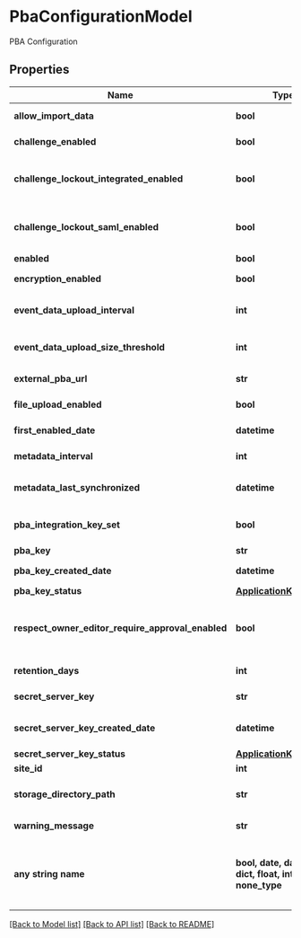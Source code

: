 # PbaConfigurationModel

PBA Configuration

## Properties
Name | Type | Description | Notes
------------ | ------------- | ------------- | -------------
**allow_import_data** | **bool** | Allow Import Data | [optional] 
**challenge_enabled** | **bool** | Challenge Enabled | [optional] 
**challenge_lockout_integrated_enabled** | **bool** | Challenge Lockout Integrated Enabled | [optional] 
**challenge_lockout_saml_enabled** | **bool** | Challenge Lockout SAML Enabled | [optional] 
**enabled** | **bool** | Enabled | [optional] 
**encryption_enabled** | **bool** | Encryption Enabled | [optional] 
**event_data_upload_interval** | **int** | Event Data Upload Interval | [optional] 
**event_data_upload_size_threshold** | **int** | Event Data Upload Size Threshold | [optional] 
**external_pba_url** | **str** | External PBA URL | [optional] 
**file_upload_enabled** | **bool** | File Upload Enabled | [optional] 
**first_enabled_date** | **datetime** | First Enabled Date | [optional] 
**metadata_interval** | **int** | Metadata Interval | [optional] 
**metadata_last_synchronized** | **datetime** | Metadata Last Synchronized | [optional] 
**pba_integration_key_set** | **bool** | PBA Integration Key Set | [optional] 
**pba_key** | **str** | PBA Key | [optional] 
**pba_key_created_date** | **datetime** | PBA Key Created Date | [optional] 
**pba_key_status** | [**ApplicationKeyStatus**](ApplicationKeyStatus.md) |  | [optional] 
**respect_owner_editor_require_approval_enabled** | **bool** | Respect Owner Editor Require Approval Enabled | [optional] 
**retention_days** | **int** | Retention Days | [optional] 
**secret_server_key** | **str** | Secret Server Key | [optional] 
**secret_server_key_created_date** | **datetime** | Secret Server Key Created Date | [optional] 
**secret_server_key_status** | [**ApplicationKeyStatus**](ApplicationKeyStatus.md) |  | [optional] 
**site_id** | **int** | Id of Site | [optional] 
**storage_directory_path** | **str** | Storage Directory Path | [optional] 
**warning_message** | **str** | Warning Message | [optional] 
**any string name** | **bool, date, datetime, dict, float, int, list, str, none_type** | any string name can be used but the value must be the correct type | [optional]

[[Back to Model list]](../README.md#documentation-for-models) [[Back to API list]](../README.md#documentation-for-api-endpoints) [[Back to README]](../README.md)


